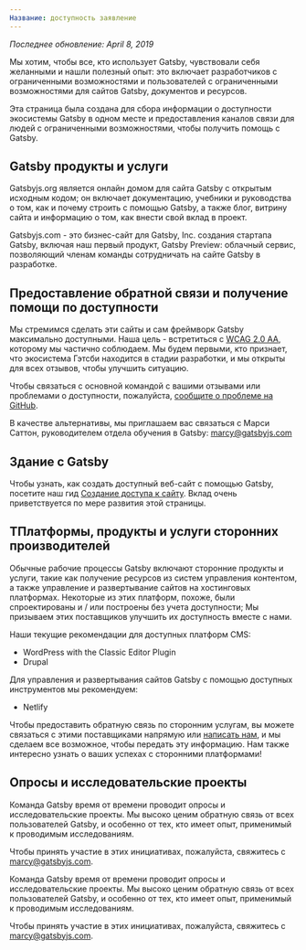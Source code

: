 ```yaml
---
Название: доступность заявление
---
```


_Последнее обновление: April 8, 2019_

Мы хотим, чтобы все, кто использует Gatsby, чувствовали себя желанными и нашли полезный опыт: это включает разработчиков с ограниченными возможностями и пользователей с ограниченными возможностями для сайтов Gatsby, документов и ресурсов.

Эта страница была создана для сбора информации о доступности экосистемы Gatsby в одном месте и предоставления каналов связи для людей с ограниченными возможностями, чтобы получить помощь с Gatsby.

## Gatsby продукты и услуги

Gatsbyjs.org является онлайн домом для сайта Gatsby с открытым исходным кодом; он включает документацию, учебники и руководства о том, как и почему строить с помощью Gatsby, а также блог, витрину сайта и информацию о том, как внести свой вклад в проект.

Gatsbyjs.com - это бизнес-сайт для Gatsby, Inc. создания стартапа Gatsby, включая наш первый продукт, Gatsby Preview: облачный сервис, позволяющий членам команды сотрудничать на сайте Gatsby в разработке.

## Предоставление обратной связи и получение помощи по доступности

Мы стремимся сделать эти сайты и сам фреймворк Gatsby максимально доступными. Наша цель - встретиться с [WCAG 2.0 AA](https://www.w3.org/TR/WCAG20/), которому мы частично соблюдаем. Мы будем первыми, кто признает, что экосистема Гэтсби находится в стадии разработки, и мы открыты для всех отзывов, чтобы улучшить ситуацию.

Чтобы связаться с основной командой с вашими отзывами или проблемами о доступности, пожалуйста, [сообщите о проблеме на GitHub](https://github.com/gatsbyjs/gatsby/issues/new/choose).

В качестве альтернативы, мы приглашаем вас связаться с Марси Саттон, руководителем отдела обучения в Gatsby: [marcy@gatsbyjs.com](mailto:marcy@gatsbyjs.com)

## Здание с Gatsby

Чтобы узнать, как создать доступный веб-сайт с помощью Gatsby, посетите наш гид [Создание доступа к сайту](/docs/making-your-sitete-accessible/). Вклад очень приветствуется по мере развития этой страницы.
## TПлатформы, продукты и услуги сторонних производителей

Обычные рабочие процессы Gatsby включают сторонние продукты и услуги, такие как получение ресурсов из систем управления контентом, а также управление и развертывание сайтов на хостинговых платформах. Некоторые из этих платформ, похоже, были спроектированы и / или построены без учета доступности; Мы призываем этих поставщиков улучшить их доступность вместе с нами.

Наши текущие рекомендации для доступных платформ CMS:

- WordPress with the Classic Editor Plugin
- Drupal

Для управления и развертывания сайтов Gatsby с помощью доступных инструментов мы рекомендуем:
- Netlify

Чтобы предоставить обратную связь по сторонним услугам, вы можете связаться с этими поставщиками напрямую или [написать нам](mailto:marcy@gatsbyjs.com), и мы сделаем все возможное, чтобы передать эту информацию. Нам также интересно узнать о ваших успехах с сторонними платформами!

## Опросы и исследовательские проекты

Команда Gatsby время от времени проводит опросы и исследовательские проекты. Мы высоко ценим обратную связь от всех пользователей Gatsby, и особенно от тех, кто имеет опыт, применимый к проводимым исследованиям.

Чтобы принять участие в этих инициативах, пожалуйста, свяжитесь с [marcy@gatsbyjs.com](mailto:marcy@gatsbyjs.com).

Команда Gatsby время от времени проводит опросы и исследовательские проекты. Мы высоко ценим обратную связь от всех пользователей Gatsby, и особенно от тех, кто имеет опыт, применимый к проводимым исследованиям.

Чтобы принять участие в этих инициативах, пожалуйста, свяжитесь с [marcy@gatsbyjs.com](mailto:marcy@gatsbyjs.com).

